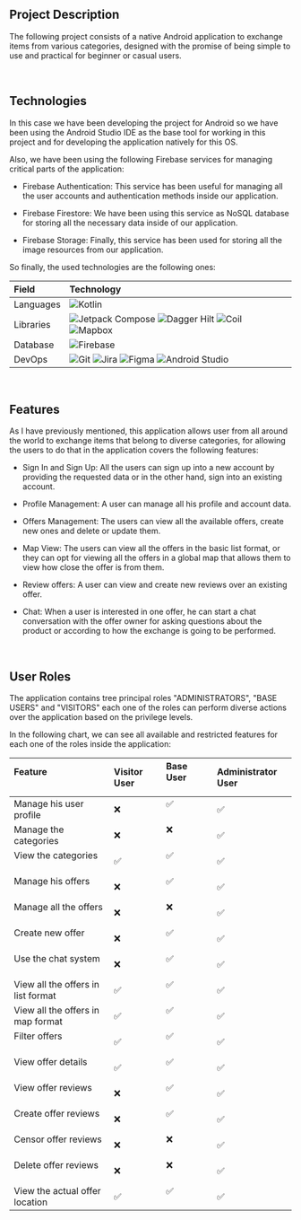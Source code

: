 ## Project Description

The following project consists of a native Android application to exchange items from various categories,
designed with the promise of being simple to use and practical for beginner or casual users.

<br/>

## Technologies

In this case we have been developing the project for Android so we have been using the Android Studio
IDE as the base tool for working in this project and for developing the application natively for this OS.

Also, we have been using the following Firebase services for managing critical parts of the application:

- Firebase Authentication: This service has been useful for managing all the user accounts and authentication
methods inside our application.

- Firebase Firestore: We have been using this service as NoSQL database for storing all the necessary data inside of
our application.

- Firebase Storage: Finally, this service has been used for storing all the image resources from our application.

So finally, the used technologies are the following ones:


| Field             | Technology            |
|:------------------|:----------------------|
|Languages          |![Kotlin](https://img.shields.io/badge/kotlin-%237F52FF.svg?style=for-the-badge&logo=kotlin&logoColor=white)|
|Libraries          |![Jetpack Compose](https://img.shields.io/badge/-Jetpack%20Compose-darkgreen?style=for-the-badge&logo=android&logoColor=white) ![Dagger Hilt](https://img.shields.io/badge/-Dagger%20Hilt-red?style=for-the-badge&logo=android&logoColor=white) ![Coil](https://img.shields.io/badge/-Coil-blue?style=for-the-badge&logo=android&logoColor=white) ![Mapbox](https://img.shields.io/badge/-Mapbox-black?style=for-the-badge&logo=mapbox&logoColor=white)|
|Database           |![Firebase](https://img.shields.io/badge/-Firebase-darkorange?style=for-the-badge&logo=firebase&logoColor=white)|
|DevOps             |![Git](https://img.shields.io/badge/git-%23F05033.svg?style=for-the-badge&logo=git&logoColor=white) ![Jira](https://img.shields.io/badge/jira-%230A0FFF.svg?style=for-the-badge&logo=jira&logoColor=white) ![Figma](https://img.shields.io/badge/figma-%23F24E1E.svg?style=for-the-badge&logo=figma&logoColor=white) ![Android Studio](https://img.shields.io/badge/android%20studio-346ac1?style=for-the-badge&logo=android%20studio&logoColor=white)|

<br/>

## Features
As I have previously mentioned, this application allows user from all around the world to exchange 
items that belong to diverse categories, for allowing the users to do that in the application 
covers the following features:

- Sign In and Sign Up: All the users can sign up into a new account by providing the requested data or in the other hand, sign into an existing account.

- Profile Management: A user can manage all his profile and account data.

- Offers Management: The users can view all the available offers, create new ones and delete or update them.

- Map View: The users can view all the offers in the basic list format, or they can opt for viewing all the offers in a global map that allows them to view how close the offer is from them.

- Review offers: A user can view and create new reviews over an existing offer.

- Chat: When a user is interested in one offer, he can start a chat conversation with the offer owner for asking questions about the product or according to how the exchange is going to be performed.

<br/>

## User Roles
The application contains tree principal roles "ADMINISTRATORS", "BASE USERS" and "VISITORS" each one of the roles can perform diverse actions over the application based on the privilege levels.

In the following chart, we can see all available and restricted features for each one of the roles inside the application:

|Feature                                |Visitor User    |Base User          |Administrator User |
|:--------------------------------------|:---------------|:------------------|:------------------|
|Manage his user profile                |❌             |✅                 |✅                |
|Manage the categories                  |❌             |❌                 |✅                |
|View the categories                    |✅             |✅                 |✅                |
|Manage his offers                      |❌             |✅                 |✅                |
|Manage all the offers                  |❌             |❌                 |✅                |
|Create new offer                       |❌             |✅                 |✅                |
|Use the chat system                    |❌             |✅                 |✅                |
|View all the offers in list format     |✅             |✅                 |✅                |
|View all the offers in map format      |✅             |✅                 |✅                |
|Filter offers                          |✅             |✅                 |✅                |
|View offer details                     |✅             |✅                 |✅                |
|View offer reviews                     |❌             |✅                 |✅                |
|Create offer reviews                   |❌             |✅                 |✅                |
|Censor offer reviews                   |❌             |❌                 |✅                |
|Delete offer reviews                   |❌             |❌                 |✅                |
|View the actual offer location         |✅             |✅                 |✅                |
